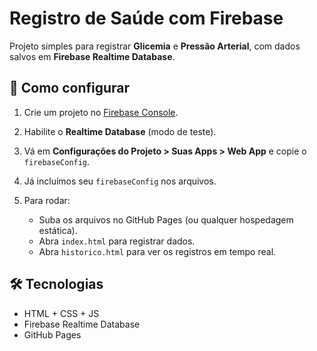 # Registro de Saúde com Firebase

Projeto simples para registrar **Glicemia** e **Pressão Arterial**, com dados salvos em **Firebase Realtime Database**.

## 🚀 Como configurar

1. Crie um projeto no [Firebase Console](https://console.firebase.google.com/).

2. Habilite o **Realtime Database** (modo de teste).

3. Vá em **Configurações do Projeto > Suas Apps > Web App** e copie o `firebaseConfig`.

4. Já incluímos seu `firebaseConfig` nos arquivos.

5. Para rodar:
   - Suba os arquivos no GitHub Pages (ou qualquer hospedagem estática).
   - Abra `index.html` para registrar dados.
   - Abra `historico.html` para ver os registros em tempo real.

## 🛠️ Tecnologias
- HTML + CSS + JS
- Firebase Realtime Database
- GitHub Pages
